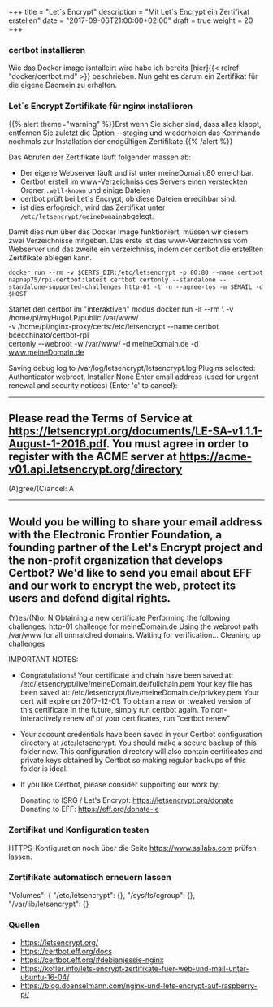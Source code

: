 +++
title = "Let´s Encrypt"
description = "Mit Let´s Encrypt ein Zertifikat erstellen"
date = "2017-09-06T21:00:00+02:00"
draft = true
weight = 20
+++

### certbot installieren
Wie das Docker image isntalleirt wird habe ich bereits [hier]{{< relref "docker/certbot.md" >}} beschrieben. Nun geht es darum ein Zertifikat für die eigene Daomein zu erhalten.

### Let´s Encrypt Zertifikate für nginx installieren

{{% alert theme="warning" %}}Erst wenn Sie sicher sind, dass alles klappt, entfernen Sie zuletzt die Option --staging und wiederholen das Kommando nochmals zur Installation der endgültigen Zertifikate.{{% /alert %}}

Das Abrufen der Zertifikate läuft folgender massen ab:
* Der eigene Webserver läuft und ist unter meineDomain:80 erreichbar.
* Certbot erstell im www-Verzeichniss des Servers einen versteckten Ordner `.well-known` und einige Dateien
* certbot prüft bei Let´s Encrypt, ob diese Dateien errecihbar sind.
* ist dies erfogreich, wird das Zertifikat unter `/etc/letsencrypt/meineDomain`abgelegt.

Damit dies nun über das Docker Image funktioniert, müssen wir diesem zwei Verzeichnisse mitgeben. Das erste ist das www-Verzeichniss vom Webserver und das zweite ein verzeichniss, indem der certbot die erstellten Zertifikate ablegen kann.


    docker run --rm -v $CERTS_DIR:/etc/letsencrypt -p 80:80 --name certbot napnap75/rpi-certbot:latest certbot certonly --standalone --standalone-supported-challenges http-01 -t -n --agree-tos -m $EMAIL -d $HOST

Startet den certbot im "interaktiven" modus
    docker run -it --rm \ 
    -v /home/pi/myHugoLP/public:/var/www/ \
    -v /home/pi/nginx-proxy/certs:/etc/letsencrypt --name certbot bcecchinato/certbot-rpi \
    certonly --webroot -w /var/www/ -d meineDomain.de -d www.meineDomain.de



Saving debug log to /var/log/letsencrypt/letsencrypt.log
Plugins selected: Authenticator webroot, Installer None
Enter email address (used for urgent renewal and security notices) (Enter 'c' to
cancel): 

-------------------------------------------------------------------------------
Please read the Terms of Service at
https://letsencrypt.org/documents/LE-SA-v1.1.1-August-1-2016.pdf. You must agree
in order to register with the ACME server at
https://acme-v01.api.letsencrypt.org/directory
-------------------------------------------------------------------------------
(A)gree/(C)ancel: A

-------------------------------------------------------------------------------
Would you be willing to share your email address with the Electronic Frontier
Foundation, a founding partner of the Let's Encrypt project and the non-profit
organization that develops Certbot? We'd like to send you email about EFF and
our work to encrypt the web, protect its users and defend digital rights.
-------------------------------------------------------------------------------
(Y)es/(N)o: N
Obtaining a new certificate
Performing the following challenges:
http-01 challenge for meineDomain.de
Using the webroot path /var/www for all unmatched domains.
Waiting for verification...
Cleaning up challenges

IMPORTANT NOTES:
 - Congratulations! Your certificate and chain have been saved at:
   /etc/letsencrypt/live/meineDomain.de/fullchain.pem
   Your key file has been saved at:
   /etc/letsencrypt/live/meineDomain.de/privkey.pem
   Your cert will expire on 2017-12-01. To obtain a new or tweaked
   version of this certificate in the future, simply run certbot
   again. To non-interactively renew *all* of your certificates, run
   "certbot renew"
 - Your account credentials have been saved in your Certbot
   configuration directory at /etc/letsencrypt. You should make a
   secure backup of this folder now. This configuration directory will
   also contain certificates and private keys obtained by Certbot so
   making regular backups of this folder is ideal.
 - If you like Certbot, please consider supporting our work by:

   Donating to ISRG / Let's Encrypt:   https://letsencrypt.org/donate
   Donating to EFF:                    https://eff.org/donate-le


### Zertifikat und Konfiguration testen
HTTPS-Konfiguration noch über die Seite https://www.ssllabs.com prüfen lassen.


### Zertifikate automatisch erneuern lassen

 "Volumes": {
                "/etc/letsencrypt": {},
                "/sys/fs/cgroup": {},
                "/var/lib/letsencrypt": {}



### Quellen
* https://letsencrypt.org/
* https://certbot.eff.org/docs
* https://certbot.eff.org/#debianjessie-nginx
* https://kofler.info/lets-encrypt-zertifikate-fuer-web-und-mail-unter-ubuntu-16-04/
* https://blog.doenselmann.com/nginx-und-lets-encrypt-auf-raspberry-pi/

